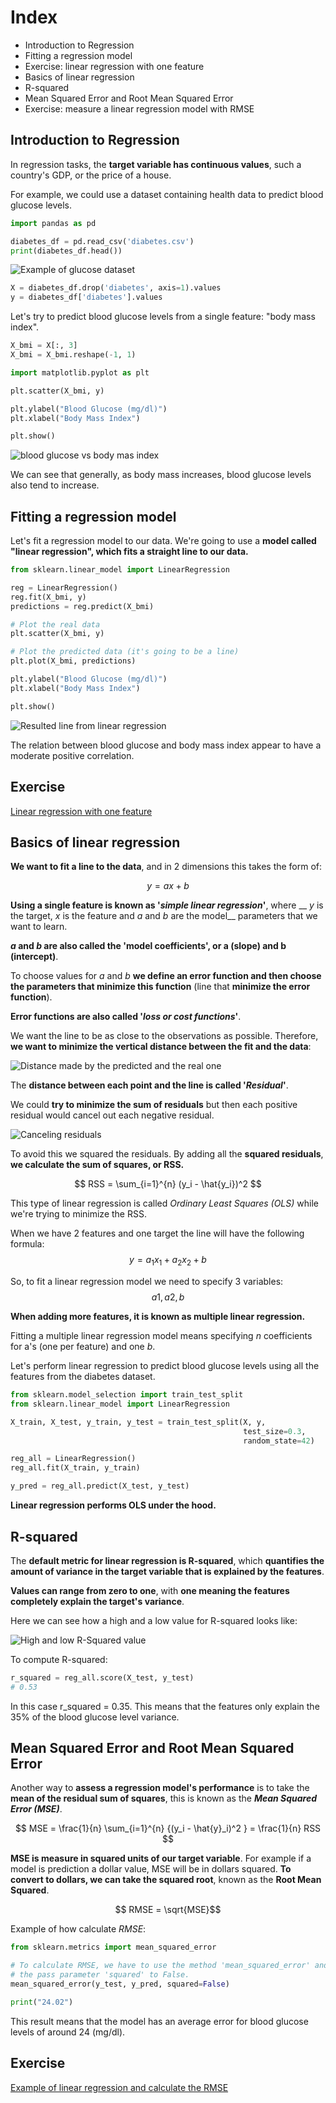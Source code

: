 # Index
- Introduction to Regression
- Fitting a regression model
- Exercise: linear regression with one feature
- Basics of linear regression
- R-squared
- Mean Squared Error and Root Mean Squared Error
- Exercise: measure a linear regression model with RMSE
    


## Introduction to Regression

In regression tasks, the __target variable has continuous values__, such a country's GDP, 
or the price of a house.

For example, we could use a dataset containing health data to predict blood glucose levels.

```python
import pandas as pd

diabetes_df = pd.read_csv('diabetes.csv')
print(diabetes_df.head())
```

![Example of glucose dataset](imgs/glucose_example_dataset.png)

```python
X = diabetes_df.drop('diabetes', axis=1).values
y = diabetes_df['diabetes'].values
```

Let's try to predict blood glucose levels from a single feature: "body mass index".
```python
X_bmi = X[:, 3]
X_bmi = X_bmi.reshape(-1, 1)

import matplotlib.pyplot as plt

plt.scatter(X_bmi, y)

plt.ylabel("Blood Glucose (mg/dl)")
plt.xlabel("Body Mass Index")

plt.show()
```

![blood glucose vs body mas index](imgs/body_mass_index_vs_blood_glucose.png)

We can see that generally, as body mass increases, blood glucose levels also tend to increase.


<h2 id="fitting_a_regression_model">Fitting a regression model</h2>

Let's fit a regression model to our data. We're going to use a __model called "linear regression", 
which fits a straight line to our data.__

```python
from sklearn.linear_model import LinearRegression

reg = LinearRegression()
reg.fit(X_bmi, y)
predictions = reg.predict(X_bmi)

# Plot the real data
plt.scatter(X_bmi, y)

# Plot the predicted data (it's going to be a line)
plt.plot(X_bmi, predictions)

plt.ylabel("Blood Glucose (mg/dl)")
plt.xlabel("Body Mass Index")

plt.show()
```

![Resulted line from linear regression](imgs/regression_line_resulted.png)

The relation between blood glucose and body mass index appear to have a moderate positive correlation.

## Exercise

[Linear regression with one feature](https://github.com/franciscosanchezoliver/machine_learning_training/blob/main/regression/00_linear_regression_with_one_feature.py)

## Basics of linear regression

__We want to fit a line to the data__, and in 2 dimensions this takes the form of:

$$ y = ax + b$$

__Using a single feature is known as '_simple linear regression_'__, 
where __ _y_ is the target, _x_ is the feature and  _a_ and _b_ are the model__ 
parameters that we want to learn.

___a_ and _b_ are also called the 'model coefficients', or a (slope) and b (intercept)__.

To choose values for _a_ and _b_ __we define an error function and then choose 
the parameters that minimize this function__ (line that __minimize the error function__).

__Error functions are also called '_loss or cost functions_'__. 

We want the line to be as close to the observations as possible. Therefore, 
__we want to minimize the vertical distance between the fit and the data__:

![Distance made by the predicted and the real one](imgs/distance_between_line_and_real_value.png)

The __distance between each point and the line is called '_Residual_'__. 

We could __try to minimize the sum of residuals__ but then each positive residual 
would cancel out each negative residual. 

![Canceling residuals](imgs/canceling_residuals.png)

To avoid this we squared the residuals. By adding all the __squared residuals__, 
__we calculate the sum of squares, or RSS.__

$$ RSS = \sum_{i=1}^{n} (y_i - \hat{y_i})^2  $$

This type of linear regression is called _Ordinary Least Squares (OLS)_ while we're
trying to minimize the RSS. 

When we have 2 features and one target the line will have the following formula:
$$ y = a_1  x_1 + a_2 x_2 + b $$

So, to fit a linear regression model we need to specify 3 variables: 
$$a1, a2, b$$

__When adding more features, it is known as multiple linear regression.__

Fitting a multiple linear regression model means specifying _n_ coefficients 
for a's (one per feature) and one _b_.

Let's perform linear regression to predict blood glucose levels using 
all the features from the diabetes dataset.

```python
from sklearn.model_selection import train_test_split
from sklearn.linear_model import LinearRegression

X_train, X_test, y_train, y_test = train_test_split(X, y,
                                                    test_size=0.3,
                                                    random_state=42)

reg_all = LinearRegression()
reg_all.fit(X_train, y_train)

y_pred = reg_all.predict(X_test, y_test)
```

__Linear regression performs OLS under the hood.__ 

## R-squared

The __default metric for linear regression is R-squared__, which __quantifies the amount 
of variance in the target variable that is explained by the features__.

__Values can range from zero to one__, with __one meaning the features completely explain 
the target's variance__. 

Here we can see how a high and a low value for R-squared looks like:

![High and low R-Squared value](imgs/r_squared_high_and_low.png)

To compute R-squared:
```python
r_squared = reg_all.score(X_test, y_test)
# 0.53
```

In this case r_squared = 0.35. This means that the features only explain the 35% of 
the blood glucose level variance.


## Mean Squared Error and Root Mean Squared Error

Another way to __assess a regression model's performance__ is to take the __mean of the 
residual sum of squares__, this is known as the ___Mean Squared Error (MSE)___.

$$ MSE = \frac{1}{n} \sum_{i=1}^{n} {(y_i - \hat{y}_i)^2 } = \frac{1}{n} RSS $$

__MSE is measure in squared units of our target variable__. For example if a model is 
prediction a dollar value, MSE will be in dollars squared. __To convert to dollars, we 
can take the squared root__, known as the __Root Mean Squared__.

$$ RMSE = \sqrt{MSE}$$

Example of how calculate _RMSE_:
```python
from sklearn.metrics import mean_squared_error

# To calculate RMSE, we have to use the method 'mean_squared_error' and
# the pass parameter 'squared' to False.
mean_squared_error(y_test, y_pred, squared=False)

print("24.02")
```

This result means that the model has an average error for blood glucose levels 
of around 24 (mg/dl).


## Exercise 

[Example of linear regression and calculate the RMSE](https://github.com/franciscosanchezoliver/machine_learning_training/blob/main/regression/01_multiple_linear_regression.py)

